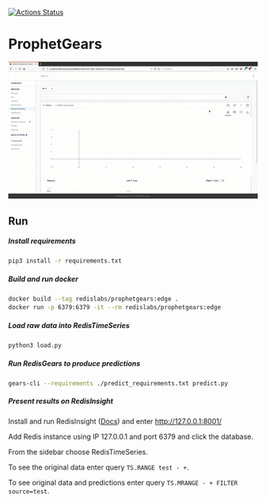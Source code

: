 [![Actions Status](https://github.com/RedisGears/ProphetGears/workflows/CI/badge.svg)](https://github.com/RedisGears/ProphetGears/actions)

# ProphetGears

![RedisInsight screencase](Screencast.gif)


## Run

##### Install requirements
```bash
pip3 install -r requirements.txt
```

##### Build and run docker
```bash
docker build --tag redislabs/prophetgears:edge .
docker run -p 6379:6379 -it --rm redislabs/prophetgears:edge
```

##### Load raw data into RedisTimeSeries
```bash
python3 load.py 
```

##### Run RedisGears to produce predictions
```bash
gears-cli --requirements ./predict_requirements.txt predict.py

```

##### Present results on RedisInsight
Install and run RedisInsight ([Docs](https://docs.redislabs.com/latest/ri/installing/)) and enter <http://127.0.0.1:8001/>

Add Redis instance using IP 127.0.0.1 and port 6379 and click the database.

From the sidebar choose RedisTimeSeries.

To see the original data enter query ```TS.RANGE test - +```.

To see original data and predictions enter query ```TS.MRANGE - + FILTER source=test```.